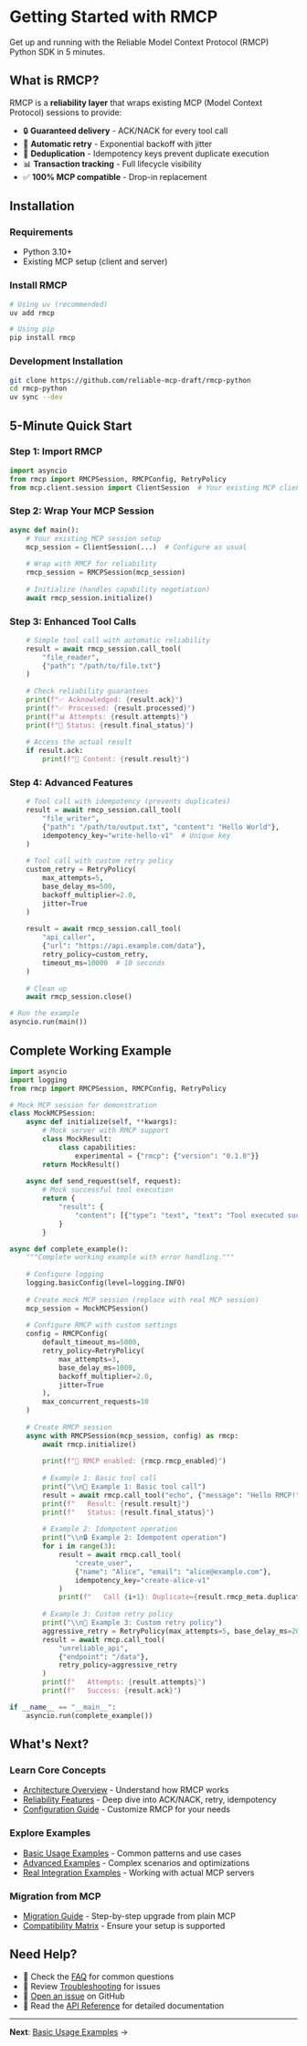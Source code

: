# Getting Started with RMCP

Get up and running with the Reliable Model Context Protocol (RMCP) Python SDK in 5 minutes.

## What is RMCP?

RMCP is a **reliability layer** that wraps existing MCP (Model Context Protocol) sessions to provide:

- 🔒 **Guaranteed delivery** - ACK/NACK for every tool call
- 🔄 **Automatic retry** - Exponential backoff with jitter  
- 🚫 **Deduplication** - Idempotency keys prevent duplicate execution
- 📊 **Transaction tracking** - Full lifecycle visibility
- ✅ **100% MCP compatible** - Drop-in replacement

## Installation

### Requirements
- Python 3.10+
- Existing MCP setup (client and server)

### Install RMCP

```bash
# Using uv (recommended)
uv add rmcp

# Using pip
pip install rmcp
```

### Development Installation

```bash
git clone https://github.com/reliable-mcp-draft/rmcp-python
cd rmcp-python
uv sync --dev
```

## 5-Minute Quick Start

### Step 1: Import RMCP

```python
import asyncio
from rmcp import RMCPSession, RMCPConfig, RetryPolicy
from mcp.client.session import ClientSession  # Your existing MCP client
```

### Step 2: Wrap Your MCP Session

```python
async def main():
    # Your existing MCP session setup
    mcp_session = ClientSession(...)  # Configure as usual
    
    # Wrap with RMCP for reliability
    rmcp_session = RMCPSession(mcp_session)
    
    # Initialize (handles capability negotiation)
    await rmcp_session.initialize()
```

### Step 3: Enhanced Tool Calls

```python
    # Simple tool call with automatic reliability
    result = await rmcp_session.call_tool(
        "file_reader",
        {"path": "/path/to/file.txt"}
    )
    
    # Check reliability guarantees
    print(f"✅ Acknowledged: {result.ack}")
    print(f"✅ Processed: {result.processed}")  
    print(f"📊 Attempts: {result.attempts}")
    print(f"🎯 Status: {result.final_status}")
    
    # Access the actual result
    if result.ack:
        print(f"📄 Content: {result.result}")
```

### Step 4: Advanced Features

```python
    # Tool call with idempotency (prevents duplicates)
    result = await rmcp_session.call_tool(
        "file_writer",
        {"path": "/path/to/output.txt", "content": "Hello World"},
        idempotency_key="write-hello-v1"  # Unique key
    )
    
    # Tool call with custom retry policy
    custom_retry = RetryPolicy(
        max_attempts=5,
        base_delay_ms=500,
        backoff_multiplier=2.0,
        jitter=True
    )
    
    result = await rmcp_session.call_tool(
        "api_caller",
        {"url": "https://api.example.com/data"},
        retry_policy=custom_retry,
        timeout_ms=10000  # 10 seconds
    )
    
    # Clean up
    await rmcp_session.close()

# Run the example
asyncio.run(main())
```

## Complete Working Example

```python
import asyncio
import logging
from rmcp import RMCPSession, RMCPConfig, RetryPolicy

# Mock MCP session for demonstration
class MockMCPSession:
    async def initialize(self, **kwargs):
        # Mock server with RMCP support
        class MockResult:
            class capabilities:
                experimental = {"rmcp": {"version": "0.1.0"}}
        return MockResult()
    
    async def send_request(self, request):
        # Mock successful tool execution
        return {
            "result": {
                "content": [{"type": "text", "text": "Tool executed successfully!"}]
            }
        }

async def complete_example():
    """Complete working example with error handling."""
    
    # Configure logging
    logging.basicConfig(level=logging.INFO)
    
    # Create mock MCP session (replace with real MCP session)
    mcp_session = MockMCPSession()
    
    # Configure RMCP with custom settings
    config = RMCPConfig(
        default_timeout_ms=5000,
        retry_policy=RetryPolicy(
            max_attempts=3,
            base_delay_ms=1000,
            backoff_multiplier=2.0,
            jitter=True
        ),
        max_concurrent_requests=10
    )
    
    # Create RMCP session
    async with RMCPSession(mcp_session, config) as rmcp:
        await rmcp.initialize()
        
        print(f"🚀 RMCP enabled: {rmcp.rmcp_enabled}")
        
        # Example 1: Basic tool call
        print("\\n📝 Example 1: Basic tool call")
        result = await rmcp.call_tool("echo", {"message": "Hello RMCP!"})
        print(f"   Result: {result.result}")
        print(f"   Status: {result.final_status}")
        
        # Example 2: Idempotent operation
        print("\\n🔒 Example 2: Idempotent operation") 
        for i in range(3):
            result = await rmcp.call_tool(
                "create_user",
                {"name": "Alice", "email": "alice@example.com"},
                idempotency_key="create-alice-v1"
            )
            print(f"   Call {i+1}: Duplicate={result.rmcp_meta.duplicate}")
        
        # Example 3: Custom retry policy
        print("\\n🔄 Example 3: Custom retry policy")
        aggressive_retry = RetryPolicy(max_attempts=5, base_delay_ms=200)
        result = await rmcp.call_tool(
            "unreliable_api",
            {"endpoint": "/data"},
            retry_policy=aggressive_retry
        )
        print(f"   Attempts: {result.attempts}")
        print(f"   Success: {result.ack}")

if __name__ == "__main__":
    asyncio.run(complete_example())
```

## What's Next?

### Learn Core Concepts
- [Architecture Overview](architecture.md) - Understand how RMCP works
- [Reliability Features](reliability-features.md) - Deep dive into ACK/NACK, retry, idempotency
- [Configuration Guide](configuration.md) - Customize RMCP for your needs

### Explore Examples
- [Basic Usage Examples](examples/basic.md) - Common patterns and use cases
- [Advanced Examples](examples/advanced.md) - Complex scenarios and optimizations
- [Real Integration Examples](examples/integration.md) - Working with actual MCP servers

### Migration from MCP
- [Migration Guide](migration.md) - Step-by-step upgrade from plain MCP
- [Compatibility Matrix](compatibility.md) - Ensure your setup is supported

## Need Help?

- 📖 Check the [FAQ](faq.md) for common questions
- 🐛 Review [Troubleshooting](troubleshooting.md) for issues
- 💬 [Open an issue](https://github.com/reliable-mcp-draft/rmcp-python/issues) on GitHub
- 📧 Read the [API Reference](api/) for detailed documentation

---

**Next**: [Basic Usage Examples](examples/basic.md) →